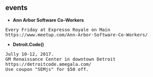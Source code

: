 ## events

- **Ann Arbor Software Co-Workers**

<pre>
Every Friday at Expresso Royale on Main
https://www.meetup.com/Ann-Arbor-Software-Co-Workers/
</pre>

- **Detroit.Code()**

<pre>
Jully 10-12, 2017.
GM Renaissance Center in downtown Detroit
https://detroitcode.amegala.com/
Use coupon "SEMjs" for $50 off.
</pre>
